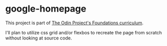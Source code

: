 # google-homepage

This project is part of <a href="https://www.theodinproject.com/paths/foundations/courses/foundations" target="_blank">The Odin Project's Foundations curriculum</a>.

I'll plan to utilize css grid and/or flexbos to recreate the page from scratch without looking at source code.

